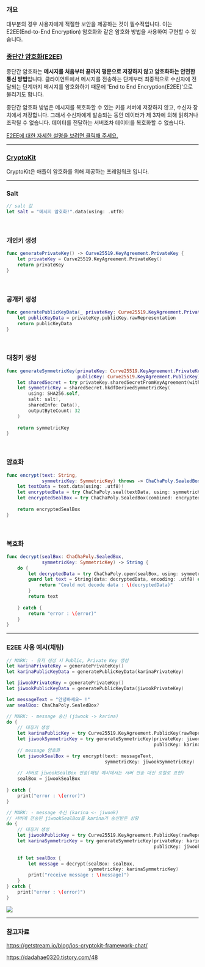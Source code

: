 ### 개요
대부분의 경우 사용자에게 적절한 보안을 제공하는 것이 필수적입니다.
이는 E2EE(End-to-End Encryption) 암호화와 같은 암호화 방법을 사용하여 구현할 수 있습니다.
<br>

### [종단간 암호화(E2EE)](https://docs.tosspayments.com/resources/glossary/e2ee)
종단간 암호화는 **메시지를 처음부터 끝까지 평문으로 저장하지 않고 암호화하는 안전한 통신 방법**입니다. 
클라이언트에서 메시지를 전송하는 단계부터 최종적으로 수신자에 전달되는 단계까지 메시지를 암호화하기 때문에 'End to End Encryption(E2EE)'으로 불리기도 합니다.

종단간 암호화 방법은 메시지를 복호화할 수 있는 키를 서버에 저장하지 않고, 수신자 장치에서 저장합니다. 그래서 수신자에게 발송되는 동안 데이터가 제 3자에 의해 읽히거나 조작될 수 없습니다. 데이터를 전달하는 서버조차 데이터를 복호화할 수 없습니다.

[E2EE에 대한 자세한 설명을 보려면 클릭해 주세요.](https://www.cloudflare.com/ko-kr/learning/privacy/what-is-end-to-end-encryption/)

---

### [CryptoKit](https://developer.apple.com/documentation/cryptokit/)


CryptoKit은 애플이 암호화를 위해 제공하는 프레임워크 입니다.


---

### Salt
```swift
// salt 값
let salt = "메시지 암호화!".data(using: .utf8)
```
<br>


### 개인키 생성
```swift
func generatePrivateKey() -> Curve25519.KeyAgreement.PrivateKey {
    let privateKey = Curve25519.KeyAgreement.PrivateKey()
    return privateKey
}
```
<br>


### 공개키 생성
```swift
func generatePublicKeyData(_ privateKey: Curve25519.KeyAgreement.PrivateKey) -> Data {
    let publicKeyData = privateKey.publicKey.rawRepresentation
    return publicKeyData
}
```
<br>


### 대칭키 생성
```swift
func generateSymmetricKey(privateKey: Curve25519.KeyAgreement.PrivateKey, 
                          publicKey: Curve25519.KeyAgreement.PublicKey) throws -> SymmetricKey {
    let sharedSecret = try privateKey.sharedSecretFromKeyAgreement(with: publicKey)
    let symmetricKey = sharedSecret.hkdfDerivedSymmetricKey(
        using: SHA256.self,
        salt: salt!,
        sharedInfo: Data(),
        outputByteCount: 32
    )
    
    return symmetricKey
}
```
<br>


### 암호화
```swift
func encrypt(text: String, 
             symmetricKey: SymmetricKey) throws -> ChaChaPoly.SealedBox {
    let textData = text.data(using: .utf8)!
    let encryptedData = try ChaChaPoly.seal(textData, using: symmetricKey).combined
    let encryptedSealBox = try ChaChaPoly.SealedBox(combined: encryptedData)
    
    return encryptedSealBox
}
```
<br>


### 복호화
```swift
func decrypt(sealBox: ChaChaPoly.SealedBox, 
             symmetricKey: SymmetricKey) -> String {
    do {
        let decryptedData = try ChaChaPoly.open(sealBox, using: symmetricKey)
        guard let text = String(data: decryptedData, encoding: .utf8) else {
            return "Could not decode data : \(decryptedData)"
        }
        return text
        
    } catch {
        return "error : \(error)"
    }
}
```

---

### E2EE 사용 예시(채팅)

```swift
// MARK: - 유저 생성 시 Public, Private Key 생성
let karinaPrivateKey = generatePrivateKey()
let karinaPublicKeyData = generatePublicKeyData(karinaPrivateKey)

let jiwookPrivateKey = generatePrivateKey()
let jiwookPublicKeyData = generatePublicKeyData(jiwookPrivateKey)

let messageText = "안녕하세요~ !"
var sealBox: ChaChaPoly.SealedBox?

// MARK: - message 송신 (jiwook -> karina)
do {
    // 대칭키 생성
    let karinaPublicKey = try Curve25519.KeyAgreement.PublicKey(rawRepresentation: karinaPublicKeyData)
    let jiwookSymmetricKey = try generateSymmetricKey(privateKey: jiwookPrivateKey,
                                                      publicKey: karinaPublicKey)
    // message 암호화
    let jiwookSealBox = try encrypt(text: messageText,
                                    symmetricKey: jiwookSymmetricKey)
    
    // 서버로 jiwookSealBox 전송(해당 예시에서는 서버 전송 대신 로컬로 표현)
    sealBox = jiwookSealBox
    
} catch {
    print("error : \(error)")
}

// MARK: - message 수신 (karina <- jiwook)
// 서버에 전송된 jiwookSealBox를 karina가 송신받은 상황
do {
    // 대칭키 생성
    let jiwookPublicKey = try Curve25519.KeyAgreement.PublicKey(rawRepresentation: jiwookPublicKeyData)
    let karinaSymmetricKey = try generateSymmetricKey(privateKey: karinaPrivateKey, 
                                                      publicKey: jiwookPublicKey)
    
    if let sealBox {
        let message = decrypt(sealBox: sealBox, 
                              symmetricKey: karinaSymmetricKey)
        print("receive message : \(message)")
    }
} catch {
    print("error : \(error)")
}
```

![](https://velog.velcdn.com/images/oasis444/post/34c13ace-64a0-42d1-9b1d-6ae4ea17dc0e/image.png)

---

### 참고자료
https://getstream.io/blog/ios-cryptokit-framework-chat/

https://dadahae0320.tistory.com/48

